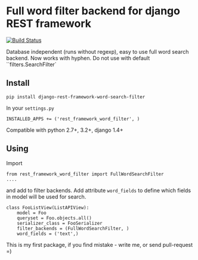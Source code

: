 # Full word filter backend for django REST framework

[![Build Status](https://travis-ci.org/trollknurr/django-rest-framework-word-search-filter.svg?branch=master)](https://travis-ci.org/trollknurr/django-rest-framework-word-search-filter)

Database independent (runs without regexp), easy to use full word search backend. Now works with hyphen.
Do not use with default ``filters.SearchFilter`

## Install

    pip install django-rest-framework-word-search-filter

In your ``settings.py``

    INSTALLED_APPS += ('rest_framework_word_filter', )

Compatible with python 2.7+, 3.2+, django 1.4+

## Using

Import

    from rest_framework_word_filter import FullWordSearchFilter
    ....
    
and add to filter backends. Add attribute ``word_fields`` to define which fields in model will be used for search.

    class FooListView(ListAPIView):
        model = Foo
        queryset = Foo.objects.all()
        serializer_class = FooSerializer
        filter_backends = (FullWordSearchFilter, )
        word_fields = ('text',)

This is my first package, if you find mistake - write me, or send pull-request =)

